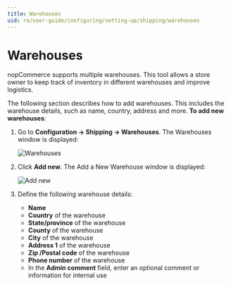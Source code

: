 ```yaml
---
title: Warehouses
uid: ro/user-guide/configuring/setting-up/shipping/warehouses
---
```


# Warehouses

nopCommerce supports multiple warehouses. This tool allows a store owner to keep track of inventory in different warehouses and improve logistics.

The following section describes how to add warehouses. This includes the warehouse details, such as name, country, address and more. **To add new warehouses**:

1. Go to **Configuration → Shipping → Warehouses**. The Warehouses window is displayed:
    
    ![Warehouses](_static/warehouses/warehouses.png)

2. Click **Add new**. The Add a New Warehouse window is displayed:
    
    ![Add new](_static/warehouses/warehouses-add-new.png)

3. Define the following warehouse details:
    
    * **Name**
    * **Country** of the warehouse
    * **State/province** of the warehouse
    * **County** of the warehouse
    * **City** of the warehouse
    * **Address 1** of the warehouse
    * **Zip /Postal code** of the warehouse
    * **Phone number** of the warehouse
    * In the **Admin comment** field, enter an optional comment or information for internal use